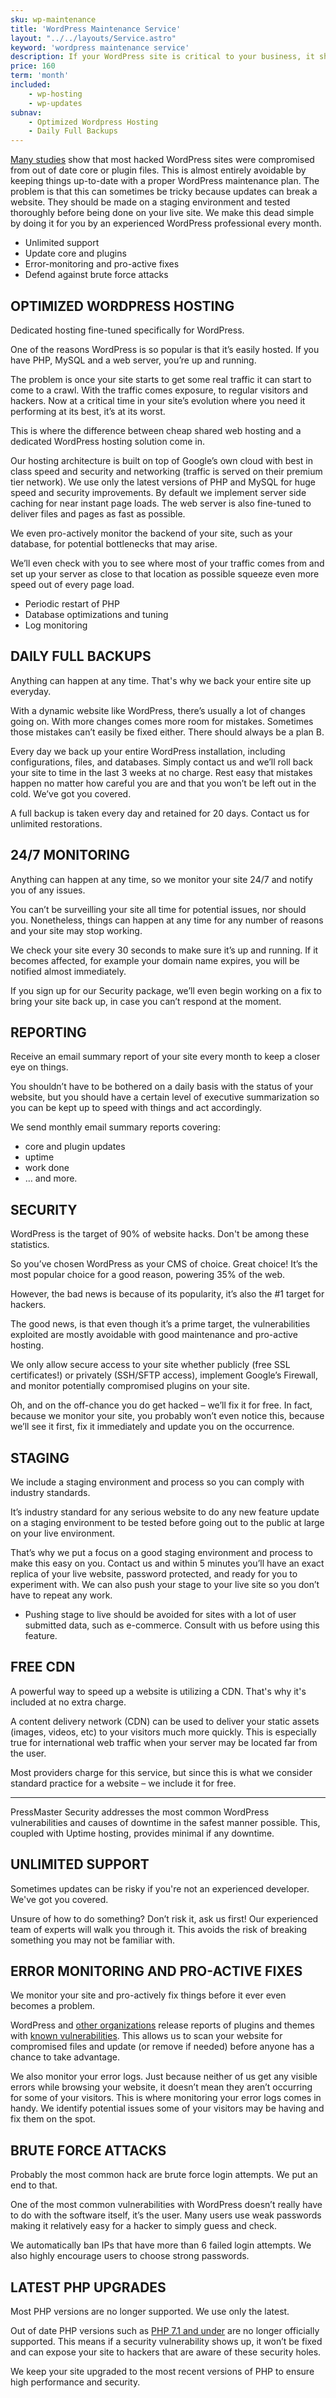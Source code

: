 ```yaml
---
sku: wp-maintenance
title: 'WordPress Maintenance Service'
layout: "../../layouts/Service.astro"
keyword: 'wordpress maintenance service'
description: If your WordPress site is critical to your business, it should be maintained by WordPress experts. We maintain your WordPress website so you can have peace of mind and no hassle.
price: 160
term: 'month'
included: 
    - wp-hosting
    - wp-updates
subnav: 
    - Optimized Wordpress Hosting
    - Daily Full Backups
---
```


[Many studies](https://sucuri.net/reports/19-sucuri-2018-hacked-report.pdf) show that most hacked WordPress sites were compromised from out of date core or plugin files. This is almost entirely avoidable by keeping things up-to-date with a proper WordPress maintenance plan. The problem is that this can sometimes be tricky because updates can break a website. They should be made on a staging environment and tested thoroughly before being done on your live site. We make this dead simple by doing it for you by an experienced WordPress professional every month.

- Unlimited support
- Update core and plugins
- Error-monitoring and pro-active fixes
- Defend against brute force attacks

## OPTIMIZED WORDPRESS HOSTING
Dedicated hosting fine-tuned specifically for WordPress.

One of the reasons WordPress is so popular is that it’s easily hosted. If you have PHP, MySQL and a web server, you’re up and running.

The problem is once your site starts to get some real traffic it can start to come to a crawl. With the traffic comes exposure, to regular visitors and hackers. Now at a critical time in your site’s evolution where you need it performing at its best, it’s at its worst.

This is where the difference between cheap shared web hosting and a dedicated WordPress hosting solution come in.

Our hosting architecture is built on top of Google’s own cloud with best in class speed and security and networking (traffic is served on their premium tier network). We use only the latest versions of PHP and MySQL for huge speed and security improvements. By default we implement server side caching for near instant page loads. The web server is also fine-tuned to deliver files and pages as fast as possible.

We even pro-actively monitor the backend of your site, such as your database, for potential bottlenecks that may arise.

We’ll even check with you to see where most of your traffic comes from and set up your server as close to that location as possible squeeze even more speed out of every page load.

- Periodic restart of PHP
- Database optimizations and tuning
- Log monitoring

## DAILY FULL BACKUPS

Anything can happen at any time. That's why we back your entire site up everyday.

With a dynamic website like WordPress, there’s usually a lot of changes going on. With more changes comes more room for mistakes. Sometimes those mistakes can’t easily be fixed either. There should always be a plan B.

Every day we back up your entire WordPress installation, including configurations, files, and databases. Simply contact us and we’ll roll back your site to time in the last 3 weeks at no charge. Rest easy that mistakes happen no matter how careful you are and that you won’t be left out in the cold. We’ve got you covered.

A full backup is taken every day and retained for 20 days. Contact us for unlimited restorations.

## 24/7 MONITORING

Anything can happen at any time, so we monitor your site 24/7 and notify you of any issues.

You can’t be surveilling your site all time for potential issues, nor should you. Nonetheless, things can happen at any time for any number of reasons and your site may stop working.

We check your site every 30 seconds to make sure it’s up and running. If it becomes affected, for example your domain name expires, you will be notified almost immediately.

If you sign up for our Security package, we’ll even begin working on a fix to bring your site back up, in case you can’t respond at the moment.

## REPORTING

Receive an email summary report of your site every month to keep a closer eye on things.

You shouldn’t have to be bothered on a daily basis with the status of your website, but you should have a certain level of executive summarization so you can be kept up to speed with things and act accordingly.

We send monthly email summary reports covering:

- core and plugin updates
- uptime
- work done
- … and more.

## SECURITY

WordPress is the target of 90% of website hacks. Don't be among these statistics.

So you’ve chosen WordPress as your CMS of choice. Great choice! It’s the most popular choice for a good reason, powering 35% of the web.

However, the bad news is because of its popularity, it’s also the #1 target for hackers.

The good news, is that even though it’s a prime target, the vulnerabilities exploited are mostly avoidable with good maintenance and pro-active hosting.

We only allow secure access to your site whether publicly (free SSL certificates!) or privately (SSH/SFTP access), implement Google’s Firewall, and monitor potentially compromised plugins on your site.

Oh, and on the off-chance you do get hacked – we’ll fix it for free. In fact, because we monitor your site, you probably won’t even notice this, because we’ll see it first, fix it immediately and update you on the occurrence.

## STAGING

We include a staging environment and process so you can comply with industry standards.

It’s industry standard for any serious website to do any new feature update on a staging environment to be tested before going out to the public at large on your live environment.

That’s why we put a focus on a good staging environment and process to make this easy on you. Contact us and within 5 minutes you’ll have an exact replica of your live website, password protected, and ready for you to experiment with. We can also push your stage to your live site so you don’t have to repeat any work.

* Pushing stage to live should be avoided for sites with a lot of user submitted data, such as e-commerce. Consult with us before using this feature.

## FREE CDN

A powerful way to speed up a website is utilizing a CDN. That's why it's included at no extra charge.

A content delivery network (CDN) can be used to deliver your static assets (images, videos, etc) to your visitors much more quickly. This is especially true for international web traffic when your server may be located far from the user.

Most providers charge for this service, but since this is what we consider standard practice for a website – we include it for free.

---

PressMaster Security addresses the most common WordPress vulnerabilities and causes of downtime in the safest manner possible. This, coupled with Uptime hosting, provides minimal if any downtime.

## UNLIMITED SUPPORT

Sometimes updates can be risky if you're not an experienced developer. We've got you covered.

Unsure of how to do something? Don’t risk it, ask us first! Our experienced team of experts will walk you through it. This avoids the risk of breaking something you may not be familiar with.

## ERROR MONITORING AND PRO-ACTIVE FIXES

We monitor your site and pro-actively fix things before it ever even becomes a problem.

WordPress and [other organizations](https://wpvulndb.com/plugins) release reports of plugins and themes with [known vulnerabilities](https://wordpress.org/plugins/tags/vulnerability/). This allows us to scan your website for compromised files and update (or remove if needed) before anyone has a chance to take advantage.

We also monitor your error logs. Just because neither of us get any visible errors while browsing your website, it doesn’t mean they aren’t occurring for some of your visitors. This is where monitoring your error logs comes in handy. We identify potential issues some of your visitors may be having and fix them on the spot.

## BRUTE FORCE ATTACKS

Probably the most common hack are brute force login attempts. We put an end to that.

One of the most common vulnerabilities with WordPress doesn’t really have to do with the software itself, it’s the user. Many users use weak passwords making it relatively easy for a hacker to simply guess and check.

We automatically ban IPs that have more than 6 failed login attempts. We also highly encourage users to choose strong passwords.

## LATEST PHP UPGRADES

Most PHP versions are no longer supported. We use only the latest.

Out of date PHP versions such as [PHP 7.1 and under](https://www.php.net/supported-versions.php) are no longer officially supported. This means if a security vulnerability shows up, it won’t be fixed and can expose your site to hackers that are aware of these security holes.

We keep your site upgraded to the most recent versions of PHP to ensure high performance and security.